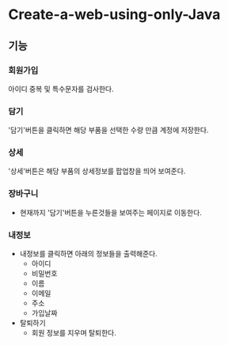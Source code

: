 # Create-a-web-using-only-Java
## 기능
### 회원가입
아이디 중복 및 특수문자를 검사한다.
### 담기
'담기'버튼을 클릭하면 해당 부품을 선택한 수량 만큼 계정에 저장한다.
### 상세
'상세'버튼은 해당 부품의 상세정보를 팝업창을 띄어 보여준다.
### 장바구니
* 현재까지 '담기'버튼을 누른것들을 보여주는 페이지로 이동한다.
### 내정보
* 내정보를 클릭하면 아래의 정보들을 출력해준다.
  * 아이디
  * 비밀번호
  * 이름
  * 이메일
  * 주소
  * 가입날짜
* 탈퇴하기
  * 회원 정보를 지우며 탈퇴한다.
